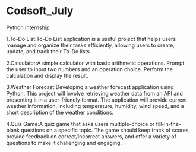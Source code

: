 # Codsoft_July

Python Internship

1.To-Do List:To-Do List application is a useful project that helps users manage and organize their tasks efficiently, allowing users to create, update, and track their To-Do lists

2.Calculator:A simple calculator with basic arithmetic operations. Prompt the user to input two numbers and an operation choice. Perform the calculation and display the result.

3.Weather Forecast:Developing a weather forecast application using Python. This project will involve retrieving weather data from an API and presenting it in a user-friendly format. The application will provide current weather information, including temperature, humidity, wind speed, and a short description of the weather conditions.

4.Quiz Game:A quiz game that asks users multiple-choice or fill-in-the-blank questions on a specific topic. The game should keep track of scores, provide feedback on correct/incorrect answers, and offer a variety of questions to make it challenging and engaging.
